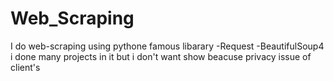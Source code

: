 # Web_Scraping
I do web-scraping using pythone famous libarary 
-Request
-BeautifulSoup4
i done many projects in it but i don't want show beacuse privacy issue of client's 
